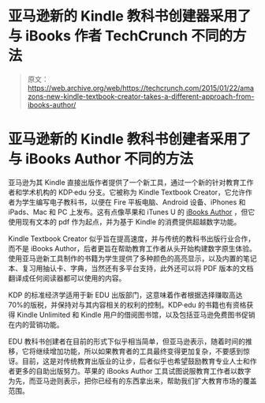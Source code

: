 # 亚马逊新的 Kindle 教科书创建器采用了与 iBooks 作者 TechCrunch 不同的方法

> 原文：<https://web.archive.org/web/https://techcrunch.com/2015/01/22/amazons-new-kindle-textbook-creator-takes-a-different-approach-from-ibooks-author/>

# 亚马逊新的 Kindle 教科书创建者采用了与 iBooks Author 不同的方法

亚马逊为其 Kindle 直接出版作者提供了一个新工具，通过一个新的针对教育工作者和学术机构的 KDP·edu 分支。它被称为 Kindle Textbook Creator，它允许作者为学生编写电子教科书，以便在 Fire 平板电脑、Android 设备、iPhones 和 iPads、Mac 和 PC 上发布。这有点像苹果和 iTunes U 的 [iBooks Author](https://web.archive.org/web/20230119160438/https://techcrunch.com/2012/01/19/apple-unveils-new-ibooks-author-tool-not-just-for-textbooks/) ，但它使用现有文本的 pdf 作为起点，并为基于 Kindle 的消费提供超越数字功能。

Kindle Textbook Creator 似乎旨在提高速度，并与传统的教科书出版行业合作，而不是 iBooks Author，后者更旨在帮助教育工作者从头开始构建数字原生体验。使用亚马逊新工具制作的书籍为学生提供了多种颜色的高亮显示，以及内置的笔记本、复习用抽认卡、字典，当然还有多平台支持，此外还可以将 PDF 版本的文档翻译成任何阅读器都可以使用的内容。

KDP 的标准经济学适用于新 EDU 出版部门，这意味着作者根据选择赚取高达 70%的版税，并保持对与其内容相关的权利的控制。KDP·edu 的书籍也有资格获得 Kindle Unlimited 和 Kindle 用户的借阅图书馆，以及包括亚马逊免费图书促销在内的营销功能。

EDU 教科书创建者在目前的形式下似乎相当简单，但亚马逊表示，随着时间的推移，它将继续增加功能，所以如果教育者的工具最终变得更加复杂，不要感到惊讶。目前，这是对传统教育出版业的让步，后者似乎也希望鼓励教育专业人士和作者更多的自助出版努力。苹果的 iBooks Author 工具试图说服教育工作者以数字为先，而亚马逊则表示，把你已经有的东西拿出来，帮助我们扩大教育市场的覆盖范围。